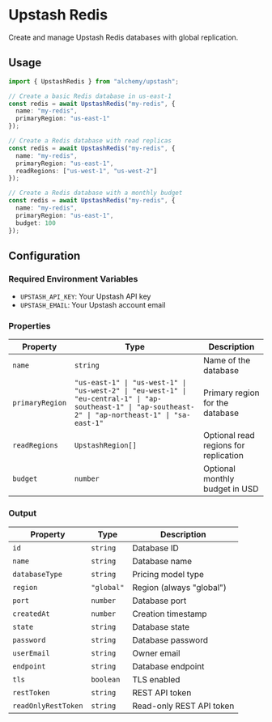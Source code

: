 # Upstash Redis

Create and manage Upstash Redis databases with global replication.

## Usage

```typescript
import { UpstashRedis } from "alchemy/upstash";

// Create a basic Redis database in us-east-1
const redis = await UpstashRedis("my-redis", {
  name: "my-redis",
  primaryRegion: "us-east-1"
});

// Create a Redis database with read replicas
const redis = await UpstashRedis("my-redis", {
  name: "my-redis",
  primaryRegion: "us-east-1",
  readRegions: ["us-west-1", "us-west-2"]
});

// Create a Redis database with a monthly budget
const redis = await UpstashRedis("my-redis", {
  name: "my-redis",
  primaryRegion: "us-east-1",
  budget: 100
});
```

## Configuration

### Required Environment Variables

- `UPSTASH_API_KEY`: Your Upstash API key
- `UPSTASH_EMAIL`: Your Upstash account email

### Properties

| Property | Type | Description |
|----------|------|-------------|
| `name` | `string` | Name of the database |
| `primaryRegion` | `"us-east-1" \| "us-west-1" \| "us-west-2" \| "eu-west-1" \| "eu-central-1" \| "ap-southeast-1" \| "ap-southeast-2" \| "ap-northeast-1" \| "sa-east-1"` | Primary region for the database |
| `readRegions` | `UpstashRegion[]` | Optional read regions for replication |
| `budget` | `number` | Optional monthly budget in USD |

### Output

| Property | Type | Description |
|----------|------|-------------|
| `id` | `string` | Database ID |
| `name` | `string` | Database name |
| `databaseType` | `string` | Pricing model type |
| `region` | `"global"` | Region (always "global") |
| `port` | `number` | Database port |
| `createdAt` | `number` | Creation timestamp |
| `state` | `string` | Database state |
| `password` | `string` | Database password |
| `userEmail` | `string` | Owner email |
| `endpoint` | `string` | Database endpoint |
| `tls` | `boolean` | TLS enabled |
| `restToken` | `string` | REST API token |
| `readOnlyRestToken` | `string` | Read-only REST API token | 